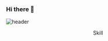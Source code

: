 ### Hi there 👋

![header](https://capsule-render.vercel.app/api?type=wave&color=auto&height=300&section=header&text=HuiYeong&fontSize=90)

<div align="center">
  Skill
</div>

